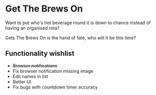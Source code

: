 # Get The Brews On

Want to put who's hot beverage round it is down to chance instead of having an organised rota?

Gets The Brews On is the hand of fate, who will it be this time?

## Functionality wishlist

-   ~~Browser notifications~~
-   Fix browser notification missing image
-   Edit names in list
-   Better UI
-   Fix bugs with countdown timer accuracy
